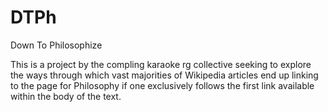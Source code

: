 # DTPh
Down To Philosophize

This is a project by the compling karaoke rg collective seeking to explore the ways through which vast majorities of Wikipedia articles end up linking to the page for Philosophy if one exclusively follows the first link available within the body of the text. 
